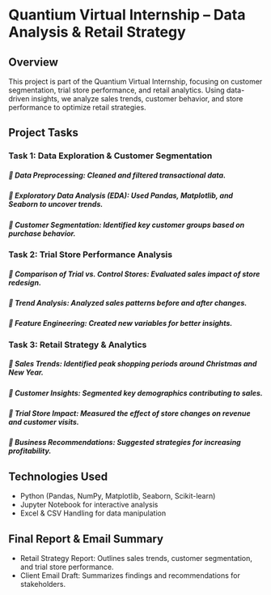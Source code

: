 # Quantium Virtual Internship – Data Analysis & Retail Strategy
## Overview
This project is part of the Quantium Virtual Internship, focusing on customer segmentation, trial store performance, and retail analytics. Using data-driven insights, we analyze sales trends, customer behavior, and store performance to optimize retail strategies.
## Project Tasks
### Task 1: Data Exploration & Customer Segmentation
##### 📌 Data Preprocessing: Cleaned and filtered transactional data.
##### 📌 Exploratory Data Analysis (EDA): Used Pandas, Matplotlib, and Seaborn to uncover trends.
##### 📌 Customer Segmentation: Identified key customer groups based on purchase behavior.
### Task 2: Trial Store Performance Analysis
##### 📌 Comparison of Trial vs. Control Stores: Evaluated sales impact of store redesign.
##### 📌 Trend Analysis: Analyzed sales patterns before and after changes.
##### 📌 Feature Engineering: Created new variables for better insights.
### Task 3: Retail Strategy & Analytics
##### 📌 Sales Trends: Identified peak shopping periods around Christmas and New Year.
##### 📌 Customer Insights: Segmented key demographics contributing to sales.
##### 📌 Trial Store Impact: Measured the effect of store changes on revenue and customer visits.
##### 📌 Business Recommendations: Suggested strategies for increasing profitability.
## Technologies Used
- Python (Pandas, NumPy, Matplotlib, Seaborn, Scikit-learn)
- Jupyter Notebook for interactive analysis
- Excel & CSV Handling for data manipulation
## Final Report & Email Summary
- Retail Strategy Report: Outlines sales trends, customer segmentation, and trial store performance.
- Client Email Draft: Summarizes findings and recommendations for stakeholders.

